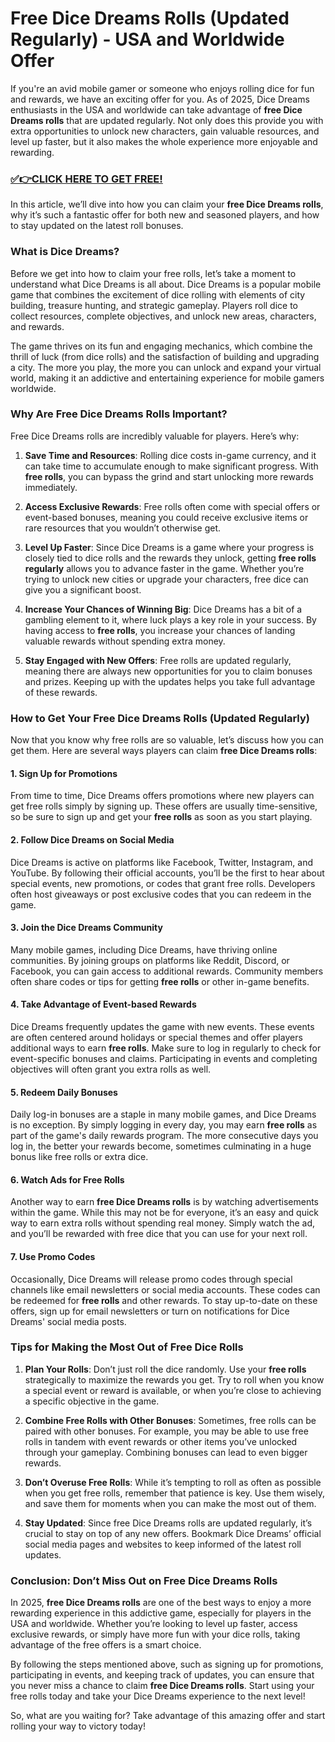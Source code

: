 # Free Dice Dreams Rolls (Updated Regularly) - USA and Worldwide Offer

If you're an avid mobile gamer or someone who enjoys rolling dice for fun and rewards, we have an exciting offer for you. As of 2025, Dice Dreams enthusiasts in the USA and worldwide can take advantage of **free Dice Dreams rolls** that are updated regularly. Not only does this provide you with extra opportunities to unlock new characters, gain valuable resources, and level up faster, but it also makes the whole experience more enjoyable and rewarding.

### [✅👉CLICK HERE TO GET FREE!](https://freerewards.xyz/dice/dreams/)

In this article, we’ll dive into how you can claim your **free Dice Dreams rolls**, why it’s such a fantastic offer for both new and seasoned players, and how to stay updated on the latest roll bonuses.

### What is Dice Dreams?

Before we get into how to claim your free rolls, let’s take a moment to understand what Dice Dreams is all about. Dice Dreams is a popular mobile game that combines the excitement of dice rolling with elements of city building, treasure hunting, and strategic gameplay. Players roll dice to collect resources, complete objectives, and unlock new areas, characters, and rewards.

The game thrives on its fun and engaging mechanics, which combine the thrill of luck (from dice rolls) and the satisfaction of building and upgrading a city. The more you play, the more you can unlock and expand your virtual world, making it an addictive and entertaining experience for mobile gamers worldwide.

### Why Are Free Dice Dreams Rolls Important?

Free Dice Dreams rolls are incredibly valuable for players. Here’s why:

1. **Save Time and Resources**: Rolling dice costs in-game currency, and it can take time to accumulate enough to make significant progress. With **free rolls**, you can bypass the grind and start unlocking more rewards immediately.

2. **Access Exclusive Rewards**: Free rolls often come with special offers or event-based bonuses, meaning you could receive exclusive items or rare resources that you wouldn’t otherwise get.

3. **Level Up Faster**: Since Dice Dreams is a game where your progress is closely tied to dice rolls and the rewards they unlock, getting **free rolls regularly** allows you to advance faster in the game. Whether you’re trying to unlock new cities or upgrade your characters, free dice can give you a significant boost.

4. **Increase Your Chances of Winning Big**: Dice Dreams has a bit of a gambling element to it, where luck plays a key role in your success. By having access to **free rolls**, you increase your chances of landing valuable rewards without spending extra money.

5. **Stay Engaged with New Offers**: Free rolls are updated regularly, meaning there are always new opportunities for you to claim bonuses and prizes. Keeping up with the updates helps you take full advantage of these rewards.

### How to Get Your Free Dice Dreams Rolls (Updated Regularly)

Now that you know why free rolls are so valuable, let’s discuss how you can get them. Here are several ways players can claim **free Dice Dreams rolls**:

#### 1. **Sign Up for Promotions**
From time to time, Dice Dreams offers promotions where new players can get free rolls simply by signing up. These offers are usually time-sensitive, so be sure to sign up and get your **free rolls** as soon as you start playing. 

#### 2. **Follow Dice Dreams on Social Media**
Dice Dreams is active on platforms like Facebook, Twitter, Instagram, and YouTube. By following their official accounts, you’ll be the first to hear about special events, new promotions, or codes that grant free rolls. Developers often host giveaways or post exclusive codes that you can redeem in the game.

#### 3. **Join the Dice Dreams Community**
Many mobile games, including Dice Dreams, have thriving online communities. By joining groups on platforms like Reddit, Discord, or Facebook, you can gain access to additional rewards. Community members often share codes or tips for getting **free rolls** or other in-game benefits.

#### 4. **Take Advantage of Event-based Rewards**
Dice Dreams frequently updates the game with new events. These events are often centered around holidays or special themes and offer players additional ways to earn **free rolls**. Make sure to log in regularly to check for event-specific bonuses and claims. Participating in events and completing objectives will often grant you extra rolls as well.

#### 5. **Redeem Daily Bonuses**
Daily log-in bonuses are a staple in many mobile games, and Dice Dreams is no exception. By simply logging in every day, you may earn **free rolls** as part of the game's daily rewards program. The more consecutive days you log in, the better your rewards become, sometimes culminating in a huge bonus like free rolls or extra dice.

#### 6. **Watch Ads for Free Rolls**
Another way to earn **free Dice Dreams rolls** is by watching advertisements within the game. While this may not be for everyone, it’s an easy and quick way to earn extra rolls without spending real money. Simply watch the ad, and you’ll be rewarded with free dice that you can use for your next roll.

#### 7. **Use Promo Codes**
Occasionally, Dice Dreams will release promo codes through special channels like email newsletters or social media accounts. These codes can be redeemed for **free rolls** and other rewards. To stay up-to-date on these offers, sign up for email newsletters or turn on notifications for Dice Dreams' social media posts.

### Tips for Making the Most Out of Free Dice Rolls

1. **Plan Your Rolls**: Don’t just roll the dice randomly. Use your **free rolls** strategically to maximize the rewards you get. Try to roll when you know a special event or reward is available, or when you’re close to achieving a specific objective in the game.

2. **Combine Free Rolls with Other Bonuses**: Sometimes, free rolls can be paired with other bonuses. For example, you may be able to use free rolls in tandem with event rewards or other items you’ve unlocked through your gameplay. Combining bonuses can lead to even bigger rewards.

3. **Don’t Overuse Free Rolls**: While it’s tempting to roll as often as possible when you get free rolls, remember that patience is key. Use them wisely, and save them for moments when you can make the most out of them.

4. **Stay Updated**: Since free Dice Dreams rolls are updated regularly, it’s crucial to stay on top of any new offers. Bookmark Dice Dreams’ official social media pages and websites to keep informed of the latest roll updates.

### Conclusion: Don’t Miss Out on Free Dice Dreams Rolls

In 2025, **free Dice Dreams rolls** are one of the best ways to enjoy a more rewarding experience in this addictive game, especially for players in the USA and worldwide. Whether you’re looking to level up faster, access exclusive rewards, or simply have more fun with your dice rolls, taking advantage of the free offers is a smart choice.

By following the steps mentioned above, such as signing up for promotions, participating in events, and keeping track of updates, you can ensure that you never miss a chance to claim **free Dice Dreams rolls**. Start using your free rolls today and take your Dice Dreams experience to the next level!

So, what are you waiting for? Take advantage of this amazing offer and start rolling your way to victory today!
